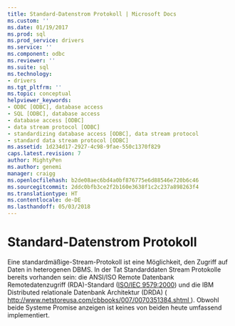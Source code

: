 ```yaml
---
title: Standard-Datenstrom Protokoll | Microsoft Docs
ms.custom: ''
ms.date: 01/19/2017
ms.prod: sql
ms.prod_service: drivers
ms.service: ''
ms.component: odbc
ms.reviewer: ''
ms.suite: sql
ms.technology:
- drivers
ms.tgt_pltfrm: ''
ms.topic: conceptual
helpviewer_keywords:
- ODBC [ODBC], database access
- SQL [ODBC], database access
- database access [ODBC]
- data stream protocol [ODBC]
- standardizing database access [ODBC], data stream protocol
- standard data stream protocol [ODBC]
ms.assetid: 1d234d17-2927-4c98-9fae-550c1370f829
caps.latest.revision: 7
author: MightyPen
ms.author: genemi
manager: craigg
ms.openlocfilehash: b2de08aec6bd4a0bf876775e6d88546e720b6c46
ms.sourcegitcommit: 2ddc0bfb3ce2f2b160e3638f1c2c237a898263f4
ms.translationtype: HT
ms.contentlocale: de-DE
ms.lasthandoff: 05/03/2018
---
```

# <a name="standard-data-stream-protocol"></a>Standard-Datenstrom Protokoll
Eine standardmäßige-Stream-Protokoll ist eine Möglichkeit, den Zugriff auf Daten in heterogenen DBMS. In der Tat Standarddaten Stream Protokolle bereits vorhanden sein: die ANSI/ISO Remote Datenbank Remotedatenzugriff (RDA)-Standard ([ISO/IEC 9579:2000](http://www.iso.org/iso/catalogue_detail.htm?csnumber=30615)) und die IBM Distributed relationale Datenbank Architektur (DRDA) ([ http://www.netstoreusa.com/cbbooks/007/0070351384.shtml ](http://www.netstoreusa.com/cbbooks/007/0070351384.shtml)). Obwohl beide Systeme Promise anzeigen ist keines von beiden heute umfassend implementiert.
